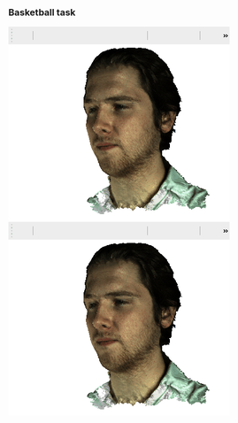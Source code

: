 ### Basketball task

![alt text][basketball_anil] ![alt text][basketball_anil]

[basketball_anil]: https://github.com/Kostis-S-Z/drone-rl/blob/master/drone_agent.gif